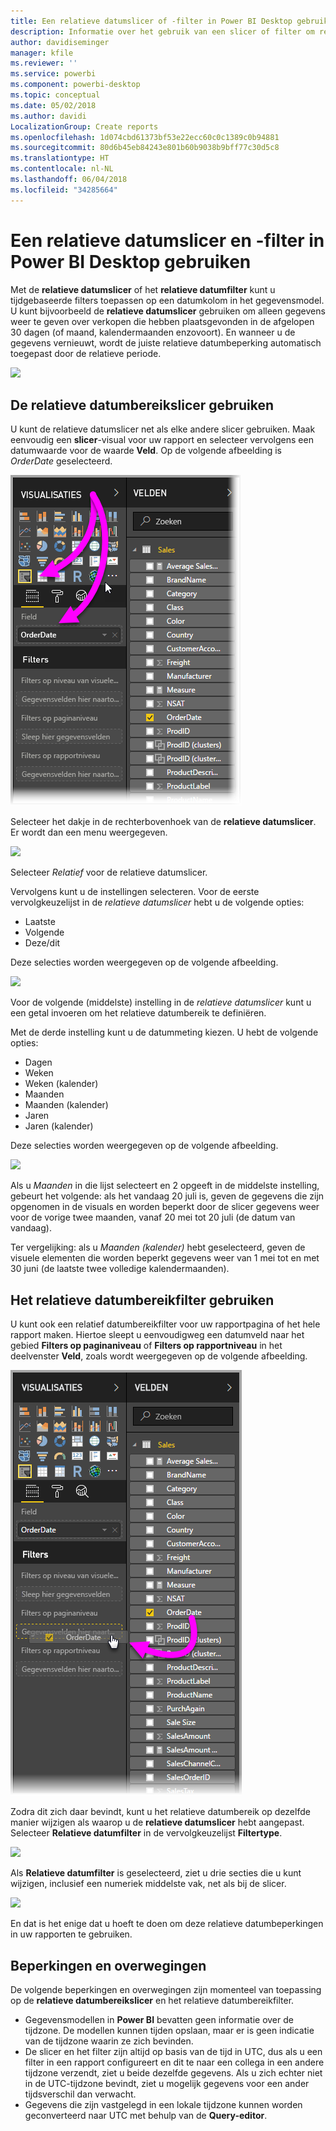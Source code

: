 ```yaml
---
title: Een relatieve datumslicer of -filter in Power BI Desktop gebruiken
description: Informatie over het gebruik van een slicer of filter om relatieve datumbereiken te beperken in Power BI Desktop
author: davidiseminger
manager: kfile
ms.reviewer: ''
ms.service: powerbi
ms.component: powerbi-desktop
ms.topic: conceptual
ms.date: 05/02/2018
ms.author: davidi
LocalizationGroup: Create reports
ms.openlocfilehash: 1d074cbd61373bf53e22ecc60c0c1389c0b94881
ms.sourcegitcommit: 80d6b45eb84243e801b60b9038b9bff77c30d5c8
ms.translationtype: HT
ms.contentlocale: nl-NL
ms.lasthandoff: 06/04/2018
ms.locfileid: "34285664"
---
```

# <a name="use-a-relative-date-slicer-and-filter-in-power-bi-desktop"></a>Een relatieve datumslicer en -filter in Power BI Desktop gebruiken
Met de **relatieve datumslicer** of het **relatieve datumfilter** kunt u tijdgebaseerde filters toepassen op een datumkolom in het gegevensmodel. U kunt bijvoorbeeld de **relatieve datumslicer** gebruiken om alleen gegevens weer te geven over verkopen die hebben plaatsgevonden in de afgelopen 30 dagen (of maand, kalendermaanden enzovoort). En wanneer u de gegevens vernieuwt, wordt de juiste relatieve datumbeperking automatisch toegepast door de relatieve periode.

![](media/desktop-slicer-filter-date-range/relative-date-range-slicer-filter_01.png)

## <a name="using-the-relative-date-range-slicer"></a>De relatieve datumbereikslicer gebruiken
U kunt de relatieve datumslicer net als elke andere slicer gebruiken. Maak eenvoudig een **slicer**-visual voor uw rapport en selecteer vervolgens een datumwaarde voor de waarde **Veld**. Op de volgende afbeelding is *OrderDate* geselecteerd.

![](media/desktop-slicer-filter-date-range/relative-date-range-slicer-filter_02.png)

Selecteer het dakje in de rechterbovenhoek van de **relatieve datumslicer**. Er wordt dan een menu weergegeven.

![](media/desktop-slicer-filter-date-range/relative-date-range-slicer-filter_03.png)

Selecteer *Relatief* voor de relatieve datumslicer.

Vervolgens kunt u de instellingen selecteren. Voor de eerste vervolgkeuzelijst in de *relatieve datumslicer* hebt u de volgende opties:

* Laatste
* Volgende
* Deze/dit

Deze selecties worden weergegeven op de volgende afbeelding.

![](media/desktop-slicer-filter-date-range/relative-date-range-slicer-filter_04.png)

Voor de volgende (middelste) instelling in de *relatieve datumslicer* kunt u een getal invoeren om het relatieve datumbereik te definiëren.

Met de derde instelling kunt u de datummeting kiezen. U hebt de volgende opties:

* Dagen
* Weken
* Weken (kalender)
* Maanden
* Maanden (kalender)
* Jaren
* Jaren (kalender)

Deze selecties worden weergegeven op de volgende afbeelding.

![](media/desktop-slicer-filter-date-range/relative-date-range-slicer-filter_05.png)

Als u *Maanden* in die lijst selecteert en 2 opgeeft in de middelste instelling, gebeurt het volgende: als het vandaag 20 juli is, geven de gegevens die zijn opgenomen in de visuals en worden beperkt door de slicer gegevens weer voor de vorige twee maanden, vanaf 20 mei tot 20 juli (de datum van vandaag).

Ter vergelijking: als u *Maanden (kalender)* hebt geselecteerd, geven de visuele elementen die worden beperkt gegevens weer van 1 mei tot en met 30 juni (de laatste twee volledige kalendermaanden).

## <a name="using-the-relative-date-range-filter"></a>Het relatieve datumbereikfilter gebruiken
U kunt ook een relatief datumbereikfilter voor uw rapportpagina of het hele rapport maken. Hiertoe sleept u eenvoudigweg een datumveld naar het gebied **Filters op paginaniveau** of **Filters op rapportniveau** in het deelvenster **Veld**, zoals wordt weergegeven op de volgende afbeelding.

![](media/desktop-slicer-filter-date-range/relative-date-range-slicer-filter_06.png)

Zodra dit zich daar bevindt, kunt u het relatieve datumbereik op dezelfde manier wijzigen als waarop u de **relatieve datumslicer** hebt aangepast. Selecteer **Relatieve datumfilter** in de vervolgkeuzelijst **Filtertype**.

![](media/desktop-slicer-filter-date-range/relative-date-range-slicer-filter_07.png)

Als **Relatieve datumfilter** is geselecteerd, ziet u drie secties die u kunt wijzigen, inclusief een numeriek middelste vak, net als bij de slicer.

![](media/desktop-slicer-filter-date-range/relative-date-range-slicer-filter_08.png)

En dat is het enige dat u hoeft te doen om deze relatieve datumbeperkingen in uw rapporten te gebruiken.

## <a name="limitations-and-considerations"></a>Beperkingen en overwegingen
De volgende beperkingen en overwegingen zijn momenteel van toepassing op de **relatieve datumbereikslicer** en het relatieve datumbereikfilter.

* Gegevensmodellen in **Power BI** bevatten geen informatie over de tijdzone. De modellen kunnen tijden opslaan, maar er is geen indicatie van de tijdzone waarin ze zich bevinden.
* De slicer en het filter zijn altijd op basis van de tijd in UTC, dus als u een filter in een rapport configureert en dit te naar een collega in een andere tijdzone verzendt, ziet u beide dezelfde gegevens. Als u zich echter niet in de UTC-tijdzone bevindt, ziet u mogelijk gegevens voor een ander tijdsverschil dan verwacht.
* Gegevens die zijn vastgelegd in een lokale tijdzone kunnen worden geconverteerd naar UTC met behulp van de **Query-editor**.

